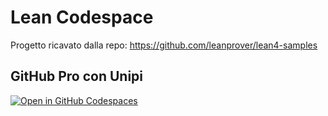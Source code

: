# Lean Codespace

Progetto ricavato dalla repo: <https://github.com/leanprover/lean4-samples>

## GitHub Pro con Unipi

[![Open in GitHub Codespaces](https://github.com/codespaces/badge.svg)](https://github.com/codespaces/new?skip_quickstart=true&hide_repo_select=true&ref=main&repo=698191991&machine=standardLinux32gb&location=WestEurope)

